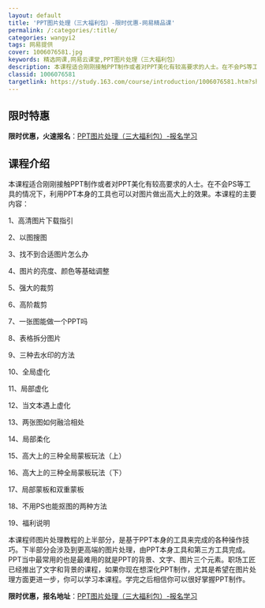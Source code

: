 ```yaml
---
layout: default
title: 'PPT图片处理（三大福利包）-限时优惠-网易精品课'
permalink: /:categories/:title/
categories: wangyi2
tags: 网易提供
cover: 1006076581.jpg
keywords: 精选网课,网易云课堂,PPT图片处理（三大福利包）
description: 本课程适合刚刚接触PPT制作或者对PPT美化有较高要求的人士。在不会PS等工具的情况下，利用PPT本身的工具也可以对图片
classid: 1006076581
targetlink: https://study.163.com/course/introduction/1006076581.htm?share=1&shareId=1025206652&utm_campaign=share&utm_medium=iphoneShare&utm_source=&utm_u=1025206652
---
```


## 限时特惠

**限时优惠，火速报名**：[PPT图片处理（三大福利包）-报名学习](https://study.163.com/course/introduction/1006076581.htm?share=1&shareId=1025206652&utm_campaign=share&utm_medium=iphoneShare&utm_source=&utm_u=1025206652)

## 课程介绍

本课程适合刚刚接触PPT制作或者对PPT美化有较高要求的人士。在不会PS等工具的情况下，利用PPT本身的工具也可以对图片做出高大上的效果。本课程的主要内容：

1、高清图片下载指引

2、以图搜图

3、找不到合适图片怎么办

4、图片的亮度、颜色等基础调整

5、强大的裁剪

6、高阶裁剪

7、一张图能做一个PPT吗

8、表格拆分图片

9、三种去水印的方法

10、全局虚化

11、局部虚化

12、当文本遇上虚化

13、两张图如何融洽相处

14、局部柔化

15、高大上的三种全局蒙板玩法（上）

16、高大上的三种全局蒙板玩法（下）

17、局部蒙板和双重蒙板

18、不用PS也能抠图的两种方法

19、福利说明

本课程师图片处理教程的上半部分，是基于PPT本身的工具来完成的各种操作技巧。下半部分会涉及到更高端的图片处理，由PPT本身工具和第三方工具完成。PPT当中最常用的也是最难用的就是PPT的背景、文字、图片三个元素。职场工匠已经推出了文字和背景的课程，如果你现在想深化PPT制作，尤其是希望在图片处理方面更进一步，你可以学习本课程。学完之后相信你可以很好掌握PPT制作。

**限时优惠，报名地址**：[PPT图片处理（三大福利包）-报名学习](https://study.163.com/course/introduction/1006076581.htm?share=1&shareId=1025206652&utm_campaign=share&utm_medium=iphoneShare&utm_source=&utm_u=1025206652)

